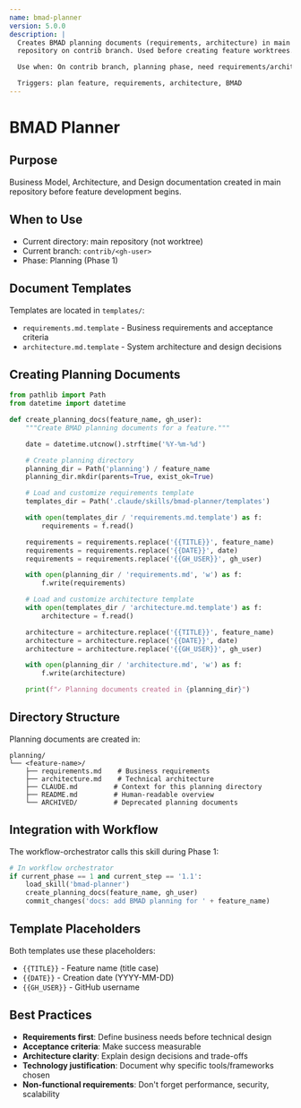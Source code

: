 ```yaml
---
name: bmad-planner
version: 5.0.0
description: |
  Creates BMAD planning documents (requirements, architecture) in main
  repository on contrib branch. Used before creating feature worktrees.

  Use when: On contrib branch, planning phase, need requirements/architecture

  Triggers: plan feature, requirements, architecture, BMAD
---
```


# BMAD Planner

## Purpose

Business Model, Architecture, and Design documentation created in main
repository before feature development begins.

## When to Use

- Current directory: main repository (not worktree)
- Current branch: `contrib/<gh-user>`
- Phase: Planning (Phase 1)

## Document Templates

Templates are located in `templates/`:
- `requirements.md.template` - Business requirements and acceptance criteria
- `architecture.md.template` - System architecture and design decisions

## Creating Planning Documents

```python
from pathlib import Path
from datetime import datetime

def create_planning_docs(feature_name, gh_user):
    """Create BMAD planning documents for a feature."""

    date = datetime.utcnow().strftime('%Y-%m-%d')

    # Create planning directory
    planning_dir = Path('planning') / feature_name
    planning_dir.mkdir(parents=True, exist_ok=True)

    # Load and customize requirements template
    templates_dir = Path('.claude/skills/bmad-planner/templates')

    with open(templates_dir / 'requirements.md.template') as f:
        requirements = f.read()

    requirements = requirements.replace('{{TITLE}}', feature_name)
    requirements = requirements.replace('{{DATE}}', date)
    requirements = requirements.replace('{{GH_USER}}', gh_user)

    with open(planning_dir / 'requirements.md', 'w') as f:
        f.write(requirements)

    # Load and customize architecture template
    with open(templates_dir / 'architecture.md.template') as f:
        architecture = f.read()

    architecture = architecture.replace('{{TITLE}}', feature_name)
    architecture = architecture.replace('{{DATE}}', date)
    architecture = architecture.replace('{{GH_USER}}', gh_user)

    with open(planning_dir / 'architecture.md', 'w') as f:
        f.write(architecture)

    print(f"✓ Planning documents created in {planning_dir}")
```

## Directory Structure

Planning documents are created in:

```
planning/
└── <feature-name>/
    ├── requirements.md    # Business requirements
    ├── architecture.md    # Technical architecture
    ├── CLAUDE.md         # Context for this planning directory
    ├── README.md         # Human-readable overview
    └── ARCHIVED/         # Deprecated planning documents
```

## Integration with Workflow

The workflow-orchestrator calls this skill during Phase 1:

```python
# In workflow orchestrator
if current_phase == 1 and current_step == '1.1':
    load_skill('bmad-planner')
    create_planning_docs(feature_name, gh_user)
    commit_changes('docs: add BMAD planning for ' + feature_name)
```

## Template Placeholders

Both templates use these placeholders:
- `{{TITLE}}` - Feature name (title case)
- `{{DATE}}` - Creation date (YYYY-MM-DD)
- `{{GH_USER}}` - GitHub username

## Best Practices

- **Requirements first**: Define business needs before technical design
- **Acceptance criteria**: Make success measurable
- **Architecture clarity**: Explain design decisions and trade-offs
- **Technology justification**: Document why specific tools/frameworks chosen
- **Non-functional requirements**: Don't forget performance, security, scalability
